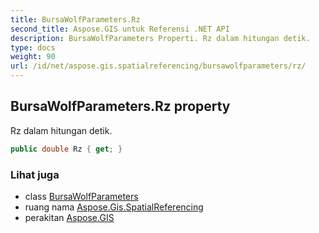 ```yaml
---
title: BursaWolfParameters.Rz
second_title: Aspose.GIS untuk Referensi .NET API
description: BursaWolfParameters Properti. Rz dalam hitungan detik.
type: docs
weight: 90
url: /id/net/aspose.gis.spatialreferencing/bursawolfparameters/rz/
---
```

## BursaWolfParameters.Rz property

Rz dalam hitungan detik.

```csharp
public double Rz { get; }
```

### Lihat juga

* class [BursaWolfParameters](../)
* ruang nama [Aspose.Gis.SpatialReferencing](../../bursawolfparameters/)
* perakitan [Aspose.GIS](../../../)


